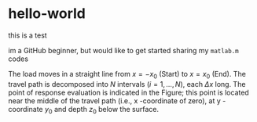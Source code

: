 # hello-world
this is a test

im a GitHub beginner, but would like to get started sharing my `matlab.m` codes 

The load moves in a straight line from $x=-x_0$ (Start) to $x=x_0$ (End). The travel path is decomposed into $N$ intervals $(i=1,…,N)$, each $\Delta x$ long. The point of response evaluation is indicated in the Figure; this point is located near the middle of the travel path (i.e., x -coordinate of zero), at y -coordinate $y_0$ and depth $z_0$  below the surface. 
